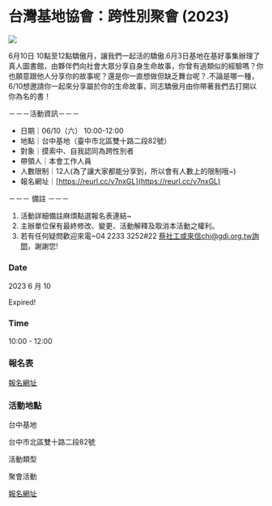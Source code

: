 # 台灣基地協會：跨性別聚會 (2023)

![](https://www.gdi.org.tw/wp-content/uploads/2023/04/-e1724497714478.png)

6月10日 10點至12點驕傲月，讓我們一起活的驕傲.6月3日基地在基好事集辦理了真人圖書館，由夥伴們向社會大眾分享自身生命故事，你曾有過類似的經驗嗎？你也願意跟他人分享你的故事呢？還是你一直想做但缺乏舞台呢？.不論是哪一種，6/10想邀請你一起來分享屬於你的生命故事，同志驕傲月由你帶著我們去打開以你為名的書！

－－－活動資訊－－－
*   日期｜06/10（六） 10:00-12:00
*   地點｜台中基地（臺中市北區雙十路二段82號）
*   對象｜摸索中、自我認同為跨性別者
*   帶領人｜本會工作人員
*   人數限制｜12人(為了讓大家都能分享到，所以會有人數上的限制哦~)
*   報名網址｜[https://reurl.cc/v7nxGL](https://reurl.cc/v7nxGL)

－－－ 備註 －－－
1.  活動詳細備註麻煩點選報名表連結~
2.  主辦單位保有最終修改、變更、活動解釋及取消本活動之權利。
3.  若有任何疑問歡迎來電~04 2233 3252#22 蔡社工或來信chi@gdi.org.tw詢問，謝謝您!

### Date

2023 6 月 10

Expired!

### Time

10:00 - 12:00

### 報名表

[報名網址](https://reurl.cc/v7nxGL)

### 活動地點

台中基地

台中市北區雙十路二段82號

活動類型

聚會活動

[報名網址](https://reurl.cc/v7nxGL)
